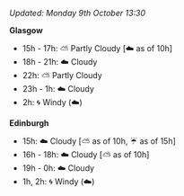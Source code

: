*Updated: Monday 9th October 13:30*

**Glasgow**

* 15h - 17h: :partly_sunny: Partly Cloudy [:cloud: as of 10h]
* 18h - 21h: :cloud: Cloudy
* 22h: :partly_sunny: Partly Cloudy
* 23h - 1h: :cloud: Cloudy
* 2h: :cyclone: Windy (:cloud:)

**Edinburgh**

* 15h: :cloud: Cloudy [:partly_sunny: as of 10h, :umbrella: as of 15h]
* 16h - 18h: :cloud: Cloudy [:partly_sunny: as of 10h]
* 19h - 0h: :cloud: Cloudy
* 1h, 2h: :cyclone: Windy (:cloud:)
